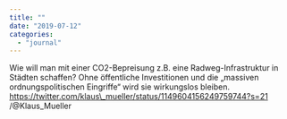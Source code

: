 ```yaml
---
title: ""
date: "2019-07-12"
categories: 
  - "journal"
---
```


Wie will man mit einer CO2-Bepreisung z.B. eine Radweg-Infrastruktur in Städten schaffen? Ohne öffentliche Investitionen und die „massiven ordnungspolitischen Eingriffe“ wird sie wirkungslos bleiben. https://twitter.com/klaus\_mueller/status/1149604156249759744?s=21 /@Klaus\_Mueller
